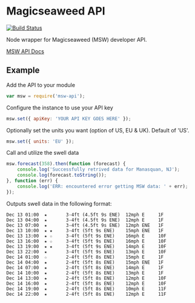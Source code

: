 Magicseaweed API
=============

[![Build Status](https://travis-ci.org/justinjmoses/msw-api.png)](https://travis-ci.org/justinjmoses/msw-api)

Node wrapper for Magicseaweed (MSW) developer API. 

[MSW API Docs](http://magicseaweed.com/developer/forecast-api)

Example
------    

Add the API to your module

```javascript
var msw = require('msw-api');
```

Configure the instance to use your API key

```javascript
msw.set({ apiKey: 'YOUR API KEY GOES HERE' });
```

Optionally set the units you want (option of US, EU &amp; UK). Default of 'US'.

```javascript
msw.set({ units: 'EU' });
```

Call and utilize the swell data

```javascript   
msw.forecast(358).then(function (forecast) {
    console.log('Successfully retrived data for Manasquan, NJ');
    console.log(forecast.toString()); 
}, function (err) {
    console.log('ERR: encountered error getting MSW data: ' + err);
});
```

Outputs swell data in the following format:

```
Dec 13 01:00  ★       3-4ft (4.5ft 9s ENE)  12mph E     1F
Dec 13 04:00  ★       3-4ft (4.5ft 9s ENE)  12mph E     1F
Dec 13 07:00  ★       3-4ft (4.5ft 9s ENE)  12mph ENE   1F
Dec 13 10:00  ★ ★     3-4ft (5ft 9s ENE)    15mph ENE   1F
Dec 13 13:00  ★ ☆     3-4ft (5ft 9s ENE)    16mph E     10F
Dec 13 16:00  ★ ☆     3-4ft (5ft 9s ENE)    16mph E     10F
Dec 13 19:00  ★ ★     3-4ft (5ft 9s ENE)    14mph E     10F
Dec 13 22:00  ★       3-4ft (5ft 9s ENE)    13mph E     10F
Dec 14 01:00  ☆       2-4ft (5ft 8s ENE)    15mph E     1F
Dec 14 04:00  ★       2-4ft (5ft 8s ENE)    15mph ENE   1F
Dec 14 07:00  ★       2-4ft (5ft 8s ENE)    14mph E     1F
Dec 14 10:00  ★       2-4ft (5ft 8s ENE)    13mph E     1F
Dec 14 13:00  ★       2-4ft (5ft 8s ENE)    12mph E     10F
Dec 14 16:00  ★       2-4ft (5ft 8s ENE)    12mph E     10F
Dec 14 19:00  ★       2-4ft (5ft 8s ENE)    10mph E     11F
Dec 14 22:00  ★       2-4ft (5ft 8s ENE)    12mph E     11F
```

